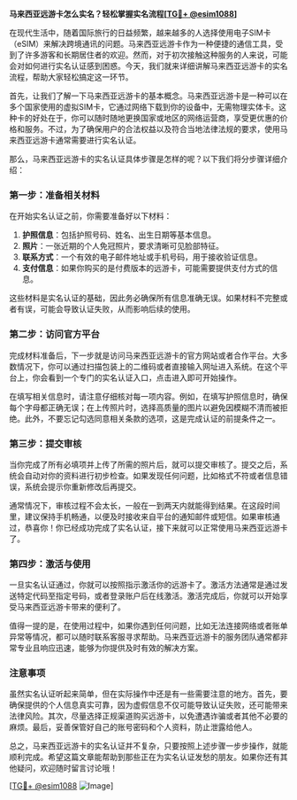 **马来西亚远游卡怎么实名？轻松掌握实名流程[[TG💪+ @esim1088](https://t.me/s/esim1088)]**

在现代生活中，随着国际旅行的日益频繁，越来越多的人选择使用电子SIM卡（eSIM）来解决跨境通讯的问题。马来西亚远游卡作为一种便捷的通信工具，受到了许多游客和长期居住者的欢迎。然而，对于初次接触这种服务的人来说，可能会对如何进行实名认证感到困惑。今天，我们就来详细讲解马来西亚远游卡的实名流程，帮助大家轻松搞定这一环节。

首先，让我们了解一下马来西亚远游卡的基本概念。马来西亚远游卡是一种可以在多个国家使用的虚拟SIM卡，它通过网络下载到你的设备中，无需物理实体卡。这种卡的好处在于，你可以随时随地更换国家或地区的网络运营商，享受更优惠的价格和服务。不过，为了确保用户的合法权益以及符合当地法律法规的要求，使用马来西亚远游卡通常需要进行实名认证。

那么，马来西亚远游卡的实名认证具体步骤是怎样的呢？以下我们将分步骤详细介绍：

### **第一步：准备相关材料**
在开始实名认证之前，你需要准备好以下材料：
1. **护照信息**：包括护照号码、姓名、出生日期等基本信息。
2. **照片**：一张近期的个人免冠照片，要求清晰可见脸部特征。
3. **联系方式**：一个有效的电子邮件地址或手机号码，用于接收验证信息。
4. **支付信息**：如果你购买的是付费版本的远游卡，可能需要提供支付方式的信息。

这些材料是实名认证的基础，因此务必确保所有信息准确无误。如果材料不完整或者有误，可能会导致认证失败，从而影响后续的使用。

### **第二步：访问官方平台**
完成材料准备后，下一步就是访问马来西亚远游卡的官方网站或者合作平台。大多数情况下，你可以通过扫描包装上的二维码或者直接输入网址进入系统。在这个平台上，你会看到一个专门的实名认证入口，点击进入即可开始操作。

在填写相关信息时，请注意仔细核对每一项内容。例如，在填写护照信息时，确保每个字母都正确无误；在上传照片时，选择高质量的图片以避免因模糊不清而被拒绝。此外，不要忘记勾选同意相关条款的选项，这是完成认证的前提条件之一。

### **第三步：提交审核**
当你完成了所有必填项并上传了所需的照片后，就可以提交审核了。提交之后，系统会自动对你的资料进行初步检查。如果发现任何问题，比如格式不符或者信息错误，系统会提示你重新修改后再提交。

通常情况下，审核过程不会太长，一般在一到两天内就能得到结果。在这段时间里，建议保持手机畅通，以便及时接收来自平台的通知邮件或短信。如果审核通过，恭喜你！你已经成功完成了实名认证，接下来就可以正常使用马来西亚远游卡了。

### **第四步：激活与使用**
一旦实名认证通过，你就可以按照指示激活你的远游卡了。激活方法通常是通过发送特定代码至指定号码，或者登录账户后在线激活。激活完成后，你就可以开始享受马来西亚远游卡带来的便利了。

值得一提的是，在使用过程中，如果你遇到任何问题，比如无法连接网络或者账单异常等情况，都可以随时联系客服寻求帮助。马来西亚远游卡的服务团队通常都非常专业且响应迅速，能够为你提供及时有效的解决方案。

### **注意事项**
虽然实名认证听起来简单，但在实际操作中还是有一些需要注意的地方。首先，要确保提供的个人信息真实可靠，因为虚假信息不仅可能导致认证失败，还可能带来法律风险。其次，尽量选择正规渠道购买远游卡，以免遭遇诈骗或者其他不必要的麻烦。最后，妥善保管好自己的账号密码和个人资料，防止泄露给他人。

总之，马来西亚远游卡的实名认证并不复杂，只要按照上述步骤一步步操作，就能顺利完成。希望这篇文章能帮助到那些正在为实名认证发愁的朋友。如果你还有其他疑问，欢迎随时留言讨论哦！

[[TG💪+ @esim1088](https://t.me/s/esim1088) ![Image](https://i.postimg.cc/4NQfJmqS/Snipaste-2025-05-13-00-14-12.png)]